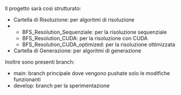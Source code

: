 Il progetto sarà così strutturato:
- Cartella di Risoluzione: per algoritmi di risoluzione
- - BFS_Resolution_Sequenziale: per la risoluzione sequenziale
  - BFS_Resolution_CUDA: per la risoluzione con CUDA
  - BFS_Resolution_CUDA_optimized: per la risoluzione ottimizzata
- Cartella di Generazione: per algoritmi di generazione

Inoltre sono presenti branch:
- main: branch principale dove vengono pushate solo le modifiche funzionanti
- develop: branch per la sperimentazione


